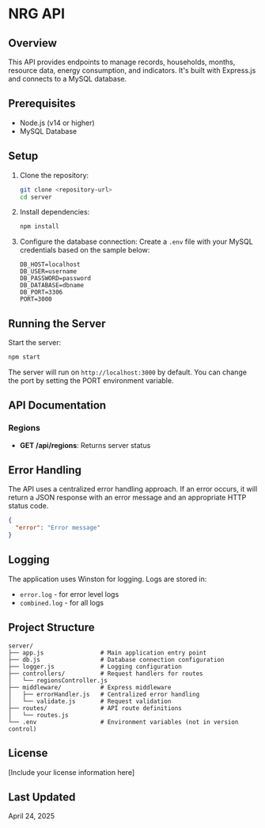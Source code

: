 # NRG API

## Overview

This API provides endpoints to manage records, households, months, resource data, energy consumption, and indicators. It's built with Express.js and connects to a MySQL database.

## Prerequisites

- Node.js (v14 or higher)
- MySQL Database

## Setup

1. Clone the repository:

   ```sh
   git clone <repository-url>
   cd server
   ```

2. Install dependencies:

   ```sh
   npm install
   ```

3. Configure the database connection:
   Create a `.env` file with your MySQL credentials based on the sample below:

   ```
   DB_HOST=localhost
   DB_USER=username
   DB_PASSWORD=password
   DB_DATABASE=dbname
   DB_PORT=3306
   PORT=3000
   ```

## Running the Server

Start the server:
```sh
npm start
```

The server will run on `http://localhost:3000` by default. You can change the port by setting the PORT environment variable.

## API Documentation

### Regions
- **GET /api/regions**: Returns server status

## Error Handling

The API uses a centralized error handling approach. If an error occurs, it will return a JSON response with an error message and an appropriate HTTP status code.

```json
{
  "error": "Error message"
}
```

## Logging

The application uses Winston for logging. Logs are stored in:
- `error.log` - for error level logs
- `combined.log` - for all logs

## Project Structure

```
server/
├── app.js                # Main application entry point
├── db.js                 # Database connection configuration
├── logger.js             # Logging configuration
├── controllers/          # Request handlers for routes
│   └── regionsController.js
├── middleware/           # Express middleware
│   ├── errorHandler.js   # Centralized error handling
│   └── validate.js       # Request validation
├── routes/               # API route definitions
│   └── routes.js
└── .env                  # Environment variables (not in version control)
```

## License

[Include your license information here]

## Last Updated

April 24, 2025
